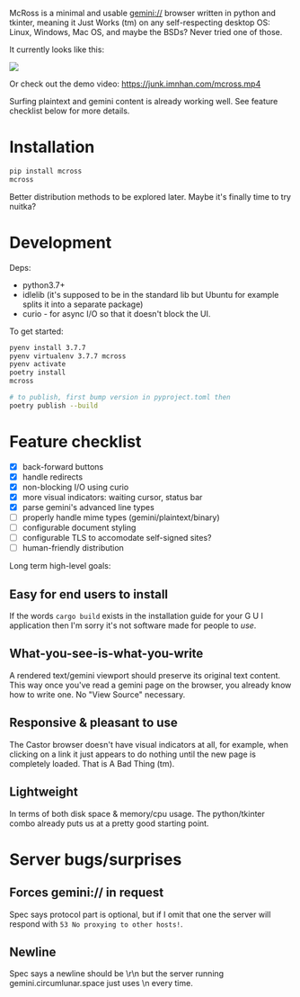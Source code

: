 McRoss is a minimal and usable [gemini://](https://gemini.circumlunar.space/)
browser written in python and tkinter, meaning it Just Works (tm) on any
self-respecting desktop OS: Linux, Windows, Mac OS, and maybe the BSDs?
Never tried one of those.

It currently looks like this:

![](https://junk.imnhan.com/mcross.png)

Or check out the demo video: https://junk.imnhan.com/mcross.mp4

Surfing plaintext and gemini content is already working well.
See feature checklist below for more details.


# Installation

```sh
pip install mcross
mcross
```

Better distribution methods to be explored later.
Maybe it's finally time to try nuitka?


# Development

Deps:

- python3.7+
- idlelib (it's supposed to be in the standard lib but Ubuntu for example
  splits it into a separate package)
- curio - for async I/O so that it doesn't block the UI.

To get started:

```sh
pyenv install 3.7.7
pyenv virtualenv 3.7.7 mcross
pyenv activate
poetry install
mcross

# to publish, first bump version in pyproject.toml then
poetry publish --build
```


# Feature checklist

- [x] back-forward buttons
- [x] handle redirects
- [x] non-blocking I/O using curio
- [x] more visual indicators: waiting cursor, status bar
- [x] parse gemini's advanced line types
- [ ] properly handle mime types (gemini/plaintext/binary)
- [ ] configurable document styling
- [ ] configurable TLS to accomodate self-signed sites?
- [ ] human-friendly distribution

Long term high-level goals:

## Easy for end users to install

If the words `cargo build` exists in the installation guide for your G U I
application then I'm sorry it's not software made for people to _use_.

## What-you-see-is-what-you-write

A rendered text/gemini viewport should preserve its original text content.
This way once you've read a gemini page on the browser, you already know how to
write one. No "View Source" necessary.

## Responsive & pleasant to use

The Castor browser doesn't have visual indicators at all, for example, when
clicking on a link it just appears to do nothing until the new page is
completely loaded. That is A Bad Thing (tm).

## Lightweight

In terms of both disk space & memory/cpu usage.
The python/tkinter combo already puts us at a pretty good starting point.

# Server bugs/surprises

## Forces gemini:// in request

Spec says protocol part is optional, but if I omit that one the server will
respond with `53 No proxying to other hosts!`.

## Newline

Spec says a newline should be \r\n but the server running
gemini.circumlunar.space just uses \n every time.
